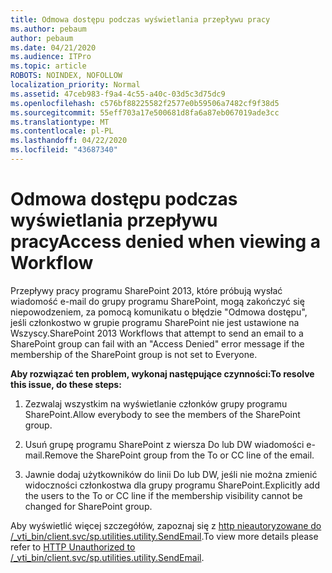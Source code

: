 ```yaml
---
title: Odmowa dostępu podczas wyświetlania przepływu pracy
ms.author: pebaum
author: pebaum
ms.date: 04/21/2020
ms.audience: ITPro
ms.topic: article
ROBOTS: NOINDEX, NOFOLLOW
localization_priority: Normal
ms.assetid: 47ceb983-f9a4-4c55-a40c-03d5c3d75dc9
ms.openlocfilehash: c576bf88225582f2577e0b59506a7482cf9f38d5
ms.sourcegitcommit: 55eff703a17e500681d8fa6a87eb067019ade3cc
ms.translationtype: MT
ms.contentlocale: pl-PL
ms.lasthandoff: 04/22/2020
ms.locfileid: "43687340"
---
```

# <a name="access-denied-when-viewing-a-workflow"></a><span data-ttu-id="c21b1-102">Odmowa dostępu podczas wyświetlania przepływu pracy</span><span class="sxs-lookup"><span data-stu-id="c21b1-102">Access denied when viewing a Workflow</span></span>

<span data-ttu-id="c21b1-103">Przepływy pracy programu SharePoint 2013, które próbują wysłać wiadomość e-mail do grupy programu SharePoint, mogą zakończyć się niepowodzeniem, za pomocą komunikatu o błędzie "Odmowa dostępu", jeśli członkostwo w grupie programu SharePoint nie jest ustawione na Wszyscy.</span><span class="sxs-lookup"><span data-stu-id="c21b1-103">SharePoint 2013 Workflows that attempt to send an email to a SharePoint group can fail with an "Access Denied" error message if the membership of the SharePoint group is not set to Everyone.</span></span>
  
 <span data-ttu-id="c21b1-104">**Aby rozwiązać ten problem, wykonaj następujące czynności:**</span><span class="sxs-lookup"><span data-stu-id="c21b1-104">**To resolve this issue, do these steps:**</span></span>
  
 1. <span data-ttu-id="c21b1-105">Zezwalaj wszystkim na wyświetlanie członków grupy programu SharePoint.</span><span class="sxs-lookup"><span data-stu-id="c21b1-105">Allow everybody to see the members of the SharePoint group.</span></span>
  
 2. <span data-ttu-id="c21b1-106">Usuń grupę programu SharePoint z wiersza Do lub DW wiadomości e-mail.</span><span class="sxs-lookup"><span data-stu-id="c21b1-106">Remove the SharePoint group from the To or CC line of the email.</span></span>
  
 3. <span data-ttu-id="c21b1-107">Jawnie dodaj użytkowników do linii Do lub DW, jeśli nie można zmienić widoczności członkostwa dla grupy programu SharePoint.</span><span class="sxs-lookup"><span data-stu-id="c21b1-107">Explicitly add the users to the To or CC line if the membership visibility cannot be changed for SharePoint group.</span></span>
  
<span data-ttu-id="c21b1-108">Aby wyświetlić więcej szczegółów, zapoznaj się z [http nieautoryzowane do /_vti_bin/client.svc/sp.utilities.utility.SendEmail](https://go.microsoft.com/fwlink/?linkid=2044694&amp;clcid=0x409).</span><span class="sxs-lookup"><span data-stu-id="c21b1-108">To view more details please refer to [HTTP Unauthorized to /_vti_bin/client.svc/sp.utilities.utility.SendEmail](https://go.microsoft.com/fwlink/?linkid=2044694&amp;clcid=0x409).</span></span>
  